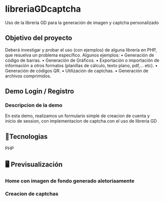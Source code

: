 # libreriaGDcaptcha
Uso de la librería GD para la generación de imagen y captcha personalizado


## Objetivo del proyecto

Deberá investigar y probar el uso (con ejemplos) de alguna librería en PHP, que
resuelva un problema específico.
Algunos ejemplos: 
• Generación de código de barras. 
• Generación de Gráficos. 
• Exportación o importación de información a otros formatos (planillas de cálculo,
texto plano, pdf,... etc). 
• Generación de códigos QR. 
• Utilización de captchas. 
• Generación de archivos comprimidos. 

## Demo Login / Registro

### Descripcion de la demo

En esta demo, realizamos un formulario simple de creacion de cuenta y inicio de session, con implementacion de captcha con el uso de libreria GD


## 🚀Tecnologias

PHP


## 🖥️ Previsualización

### Home con imagen de fondo generado aletoriaamente 


### Creacion de captchas


